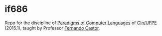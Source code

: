 if686
=====

Repo for the discipline of [Paradigms of Computer Languages] of [CIn/UFPE] (2015.1), taught by Professor [Fernando Castor].

[Paradigms of Computer Languages]: http://cin.ufpe.br/~if686/
[CIn/UFPE]: http://www2.cin.ufpe.br/site/index.php
[Fernando Castor]: https://sites.google.com/a/cin.ufpe.br/castor/
